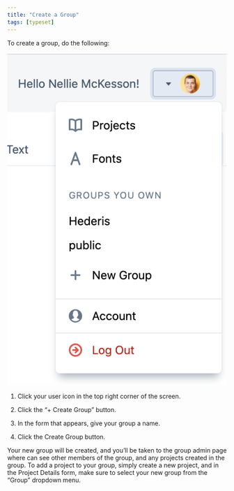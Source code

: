 ```yaml
---
title: "Create a Group"
tags: [typeset]
---
```

 
<html><body><section data-type="chapter" class="hsecchapter" data-hederis-type="hsecchapter" id="create-group" data-pi-attrs="id: create-group; data-tags: typeset;" role="doc-chapter" data-tags="typeset" data-author-name=" " data-book-title=" " title="Create a Group"><p class="hblkp" data-hederis-type="hblkp" id="pIOnsbdKB">To create a group, do the following:</p><img data-hederis-type="hblkimg" class="hblkimg" id="pua1e0A7P" src="/images/creategroup.png" data-img-src="/images/creategroup.png"/><ol class="hwprnumlist" data-hederis-type="hwprnumlist" id="p1ESxIxo8"><li class="hblkoli" data-hederis-type="hblkoli" id="liyOIHVhCI"><p class="hblkoli" data-hederis-type="hblklip" id="pEbnHfV7E">Click your user icon in the top right corner of the screen.</p></li><li class="hblkoli" data-hederis-type="hblkoli" id="liAbWUEFZu"><p class="hblkoli" data-hederis-type="hblklip" id="pEAiTxF6Z">Click the &#8220;+ Create Group&#8221; button.</p></li><li class="hblkoli" data-hederis-type="hblkoli" id="limsCP60Vj"><p class="hblkoli" data-hederis-type="hblklip" id="ph4F4CQnm">In the form that appears, give your group a name.</p></li><li class="hblkoli" data-hederis-type="hblkoli" id="li5z5tYpUi"><p class="hblkoli" data-hederis-type="hblklip" id="pd2Yv77Kb">Click the Create Group button.</p></li></ol><p class="hblkp" data-hederis-type="hblkp" id="pmiYAIXJl">Your new group will be created, and you&#8217;ll be taken to the group admin page where can see other members of the group, and any projects created in the group. To add a project to your group, simply create a new project, and in the Project Details form, make sure to select your new group from the &#8220;Group&#8221; dropdown menu. </p></section></body></html>
